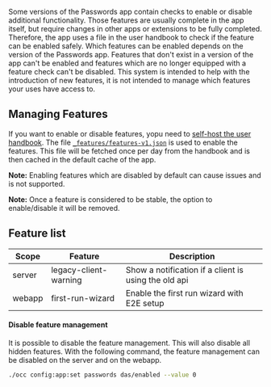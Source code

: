 Some versions of the Passwords app contain checks to enable or disable additional functionality.
Those features are usually complete in the app itself, but require changes in other apps or extensions to be fully completed.
Therefore, the app uses a file in the user handbook to check if the feature can be enabled safely.
Which features can be enabled depends on the version of the Passwords app.
Features that don't exist in a version of the app can't be enabled and features which are no longer equipped with a feature check can't be disabled.
This system is intended to help with the introduction of new features, it is not intended to manage which features your uses have access to.

## Managing Features
If you want to enable or disable features, yopu need to [self-host the user handbook](./Self-Hosting).
The file [`_features/features-v1.json`](../../Users/_features/features-v1.json) is used to enable the features.
This file will be fetched once per day from the handbook and is then cached in the default cache of the app.

**Note:** Enabling features which are disabled by default can cause issues and is not supported.

**Note:** Once a feature is considered to be stable, the option to enable/disable it will be removed.

## Feature list
| Scope | Feature | Description |
| --- | --- | --- |
| server | legacy-client-warning | Show a notification if a client is using the old api |
| webapp | first-run-wizard | Enable the first run wizard with E2E setup |

#### Disable feature management
It is possible to disable the feature management.
This will also disable all hidden features.
With the following command, the feature management can be disabled on the server and on the webapp.
```bash
./occ config:app:set passwords das/enabled --value 0
```